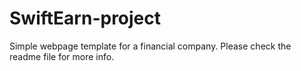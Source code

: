 # SwiftEarn-project
Simple webpage template for a financial company. Please check the readme file for more info.
